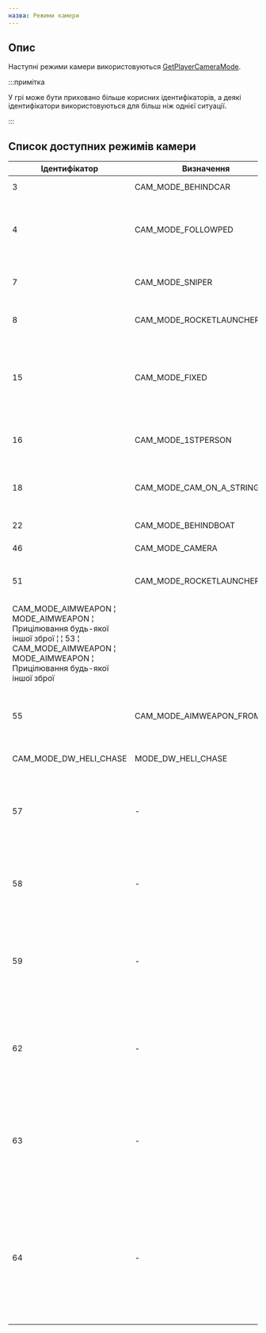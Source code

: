 ```yaml
---
назва: Режими камери
---
```


## Опис

Наступні режими камери використовуються [GetPlayerCameraMode](../functions/GetPlayerCameraMode).

:::примітка

У грі може бути приховано більше корисних ідентифікаторів, а деякі ідентифікатори використовуються для більш ніж однієї ситуації.

:::

## Список доступних режимів камери

| Ідентифікатор | Визначення | Назва з файлів гри | Опис
| --- | --------- | ---------------------- | ------------------------------------------------------------------------------------------------------------------------------ |
| 3 | CAM_MODE_BEHINDCAR | MODE_BEHINDCAR | Камера поїзда/трамвая
| 4 | CAM_MODE_FOLLOWPED | MODE_FOLLOWPED | Стеження за пішоходом (зазвичай за камерою плеєра), кілька змінних відстаней
| 7 | CAM_MODE_SNIPER | MODE_SNIPER | Снайперське прицілювання (снайперський приціл)
| 8 | CAM_MODE_ROCKETLAUNCHER | MODE_ROCKETLAUNCHER | Прицілювання з ракетниці (приціл ракетниці)
| 15 | CAM_MODE_FIXED | MODE_FIXED | Фіксована камера (нерухома) - використовується для гаражів, камери погоні, входу в будівлі, купівлі їжі тощо
| 16 | CAM_MODE_1STPERSON | MODE_1STPERSON | Передня камера автомобіля, бокова камера велосипеда
| 18 | CAM_MODE_CAM_ON_A_STRING | MODE_CAM_ON_A_STRING | Звичайний автомобіль (+ скімер + вертоліт + літак), кілька змінних відстаней
| 22 | CAM_MODE_BEHINDBOAT | MODE_BEHINDBOAT | Звичайна камера з човна
| 46 | CAM_MODE_CAMERA | MODE_CAMERA | Наведення зброї (приціл зброї)
51 | CAM_MODE_ROCKETLAUNCHER_HS | MODE_ROCKETLAUNCHER_HS | Наведення тепловізійної ракетної установки | ¦ 51 | CAM_MODE_ROCKETLAUNCHER_HS | Наведення тепловізійної ракетної установки ¦ ¦ 51
| CAM_MODE_AIMWEAPON ¦ MODE_AIMWEAPON ¦ Прицілювання будь-якої іншої зброї ¦ ¦ 53 ¦ CAM_MODE_AIMWEAPON ¦ MODE_AIMWEAPON ¦ Прицілювання будь-якої іншої зброї
| 55 | CAM_MODE_AIMWEAPON_FROMCAR | MODE_AIMWEAPON_FROMCAR | Камера прицілювання пасажира автомобіля (проїжджати як гравець)
CAM_MODE_DW_HELI_CHASE | MODE_DW_HELI_CHASE | Камера переслідування: вид з гелікоптера/птаха | ¦ 56 | - ¦ CAM_MODE_DW_HELI_CHASE | CAM_MODE_DW_HELI_CHASE
| 57 | - | MODE_DW_CAM_MAN | Камера переслідування: наземна камера, швидко збільшує масштаб і панорамує на транспортний засіб
| 58 | - | MODE_DW_BIRDY | Камера переслідування: горизонтальне пролітання повз транспортний засіб
| 59 | - | MODE_DW_PLANE_SPOTTER | Камера переслідування (лише для літальних апаратів): наземна камера, що дивиться вгору на літальний апарат
| 62 | - | MODE_DW_PLANECAM1 | Камера переслідування (лише для літальних апаратів): вертикальний проліт повз літальний апарат
| 63 | - | MODE_DW_PLANECAM2 | Камера переслідування (лише для літальних апаратів): горизонтальний проліт повз літальний апарат (подібно до 58 і 62)
| 64 | - | MODE_DW_PLANECAM3 | Камера переслідування (тільки для літальних апаратів): камера сфокусована на пілоті, подібно до натискання клавіші LOOK_BEHIND пішки, але в літальному апараті


